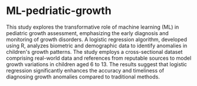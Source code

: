 # ML-pedriatic-growth
This study explores the transformative role of machine learning (ML) in pediatric growth assessment, emphasizing the early diagnosis and monitoring of growth disorders. A logistic regression algorithm, developed using R, analyzes biometric and demographic data to identify anomalies in children's growth patterns. The study employs a cross-sectional dataset comprising real-world data and references from reputable sources to model growth variations in children aged 6 to 13. The results suggest that logistic regression significantly enhances the accuracy and timeliness of diagnosing growth anomalies compared to traditional methods.
